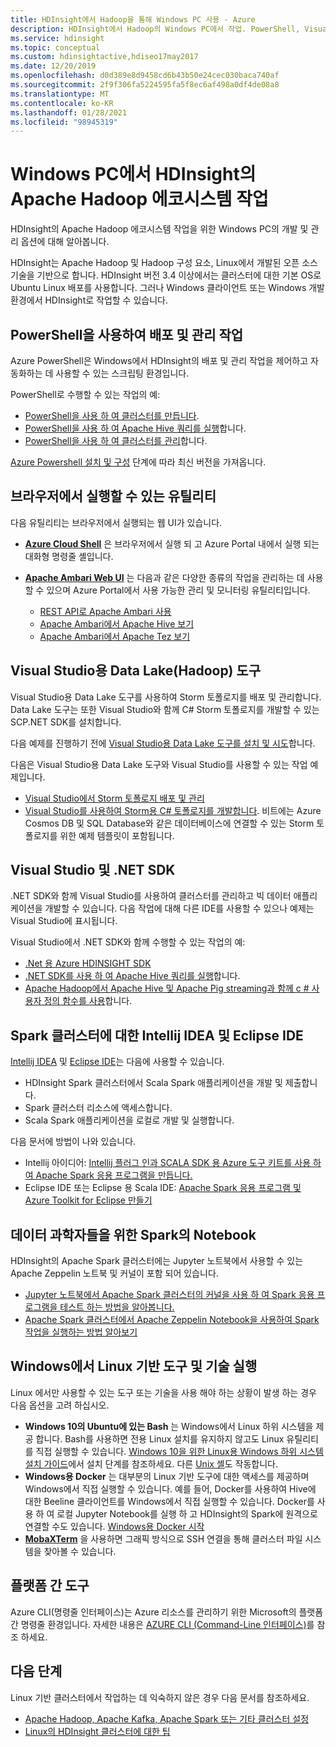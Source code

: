 ```yaml
---
title: HDInsight에서 Hadoop을 통해 Windows PC 사용 - Azure
description: HDInsight에서 Hadoop의 Windows PC에서 작업. PowerShell, Visual Studio 및 Linux 도구를 사용하는 클러스터를 관리 및 쿼리합니다. .NET을 사용하는 빅 데이터 솔루션을 개발합니다.
ms.service: hdinsight
ms.topic: conceptual
ms.custom: hdinsightactive,hdiseo17may2017
ms.date: 12/20/2019
ms.openlocfilehash: d0d389e8d9458cd6b43b50e24cec030baca740af
ms.sourcegitcommit: 2f9f306fa5224595fa5f8ec6af498a0df4de08a8
ms.translationtype: MT
ms.contentlocale: ko-KR
ms.lasthandoff: 01/28/2021
ms.locfileid: "98945319"
---
```

# <a name="work-in-the-apache-hadoop-ecosystem-on-hdinsight-from-a-windows-pc"></a>Windows PC에서 HDInsight의 Apache Hadoop 에코시스템 작업

HDInsight의 Apache Hadoop 에코시스템 작업을 위한 Windows PC의 개발 및 관리 옵션에 대해 알아봅니다.

HDInsight는 Apache Hadoop 및 Hadoop 구성 요소, Linux에서 개발된 오픈 소스 기술을 기반으로 합니다. HDInsight 버전 3.4 이상에서는 클러스터에 대한 기본 OS로 Ubuntu Linux 배포를 사용합니다. 그러나 Windows 클라이언트 또는 Windows 개발 환경에서 HDInsight로 작업할 수 있습니다.

## <a name="use-powershell-for-deployment-and-management-tasks"></a>PowerShell을 사용하여 배포 및 관리 작업

Azure PowerShell은 Windows에서 HDInsight의 배포 및 관리 작업을 제어하고 자동화하는 데 사용할 수 있는 스크립팅 환경입니다.

PowerShell로 수행할 수 있는 작업의 예:

* [PowerShell을 사용 하 여 클러스터를 만듭니다](hdinsight-hadoop-create-linux-clusters-azure-powershell.md).
* [PowerShell을 사용 하 여 Apache Hive 쿼리를 실행](hadoop/apache-hadoop-use-hive-powershell.md)합니다.
* [PowerShell을 사용 하 여 클러스터를 관리](hdinsight-administer-use-powershell.md)합니다.

[Azure Powershell 설치 및 구성](/powershell/azure/install-az-ps) 단계에 따라 최신 버전을 가져옵니다.

## <a name="utilities-you-can-run-in-a-browser"></a>브라우저에서 실행할 수 있는 유틸리티

다음 유틸리티는 브라우저에서 실행되는 웹 UI가 있습니다.
* **[Azure Cloud Shell](../cloud-shell/overview.md)** 은 브라우저에서 실행 되 고 Azure Portal 내에서 실행 되는 대화형 명령줄 셸입니다.

* **[Apache Ambari Web UI](hdinsight-hadoop-manage-ambari.md)** 는 다음과 같은 다양한 종류의 작업을 관리하는 데 사용할 수 있으며 Azure Portal에서 사용 가능한 관리 및 모니터링 유틸리티입니다.
    * [REST API로 Apache Ambari 사용](hdinsight-hadoop-manage-ambari-rest-api.md)
    * [Apache Ambari에서 Apache Hive 보기](hadoop/apache-hadoop-use-hive-ambari-view.md)
    * [Apache Ambari에서 Apache Tez 보기](./index.yml)

## <a name="data-lake-hadoop-tools-for-visual-studio"></a>Visual Studio용 Data Lake(Hadoop) 도구

Visual Studio용 Data Lake 도구를 사용하여 Storm 토폴로지를 배포 및 관리합니다. Data Lake 도구는 또한 Visual Studio와 함께 C# Storm 토폴로지를 개발할 수 있는 SCP.NET SDK를 설치합니다.

다음 예제를 진행하기 전에 [Visual Studio용 Data Lake 도구를 설치 및 시도](hadoop/apache-hadoop-visual-studio-tools-get-started.md)합니다.

다음은 Visual Studio용 Data Lake 도구와 Visual Studio를 사용할 수 있는 작업 예제입니다.
* [Visual Studio에서 Storm 토폴로지 배포 및 관리](storm/apache-storm-deploy-monitor-topology-linux.md)
* [Visual Studio를 사용하여 Storm용 C# 토폴로지를 개발합니다](storm/apache-storm-develop-csharp-visual-studio-topology.md). 비트에는 Azure Cosmos DB 및 SQL Database와 같은 데이터베이스에 연결할 수 있는 Storm 토폴로지를 위한 예제 템플릿이 포함됩니다.

## <a name="visual-studio-and-the-net-sdk"></a>Visual Studio 및 .NET SDK

.NET SDK와 함께 Visual Studio를 사용하여 클러스터를 관리하고 빅 데이터 애플리케이션을 개발할 수 있습니다. 다음 작업에 대해 다른 IDE를 사용할 수 있으나 예제는 Visual Studio에 표시됩니다.

Visual Studio에서 .NET SDK와 함께 수행할 수 있는 작업의 예:
* [.Net 용 Azure HDINSIGHT SDK](/dotnet/api/overview/azure/hdinsight?view=azure-dotnet&preserve-view=true)
* [.NET SDK를 사용 하 여 Apache Hive 쿼리를 실행](hadoop/apache-hadoop-use-hive-dotnet-sdk.md)합니다.
* [Apache Hadoop에서 Apache Hive 및 Apache Pig streaming과 함께 c # 사용자 정의 함수를 사용](hadoop/apache-hadoop-hive-pig-udf-dotnet-csharp.md)합니다.

## <a name="intellij-idea-and-eclipse-ide-for-spark-clusters"></a>Spark 클러스터에 대한 Intellij IDEA 및 Eclipse IDE

[Intellij IDEA](https://www.jetbrains.com/idea/download) 및 [Eclipse IDE](https://www.eclipse.org/downloads/)는 다음에 사용할 수 있습니다.
* HDInsight Spark 클러스터에서 Scala Spark 애플리케이션을 개발 및 제출합니다.
* Spark 클러스터 리소스에 액세스합니다.
* Scala Spark 애플리케이션을 로컬로 개발 및 실행합니다.

다음 문서에 방법이 나와 있습니다.
* Intellij 아이디어: [Intellij 플러그 인과 SCALA SDK 용 Azure 도구 키트를 사용 하 여 Apache Spark 응용 프로그램을 만듭니다.](spark/apache-spark-intellij-tool-plugin.md)
* Eclipse IDE 또는 Eclipse 용 Scala IDE: [Apache Spark 응용 프로그램 및 Azure Toolkit for Eclipse 만들기](spark/apache-spark-eclipse-tool-plugin.md)

## <a name="notebooks-on-spark-for-data-scientists"></a>데이터 과학자들을 위한 Spark의 Notebook

HDInsight의 Apache Spark 클러스터에는 Jupyter 노트북에서 사용할 수 있는 Apache Zeppelin 노트북 및 커널이 포함 되어 있습니다.

* [Jupyter 노트북에서 Apache Spark 클러스터의 커널을 사용 하 여 Spark 응용 프로그램을 테스트 하는 방법을 알아봅니다.](spark/apache-spark-zeppelin-notebook.md)
* [Apache Spark 클러스터에서 Apache Zeppelin Notebook을 사용하여 Spark 작업을 실행하는 방법 알아보기](spark/apache-spark-jupyter-notebook-kernels.md)

## <a name="run-linux-based-tools-and-technologies-on-windows"></a>Windows에서 Linux 기반 도구 및 기술 실행

Linux 에서만 사용할 수 있는 도구 또는 기술을 사용 해야 하는 상황이 발생 하는 경우 다음 옵션을 고려 하십시오.

* **Windows 10의 Ubuntu에 있는 Bash** 는 Windows에서 Linux 하위 시스템을 제공 합니다. Bash를 사용하면 전용 Linux 설치를 유지하지 않고도 Linux 유틸리티를 직접 실행할 수 있습니다. [Windows 10을 위한 Linux용 Windows 하위 시스템 설치 가이드](/windows/wsl/install-win10)에서 설치 단계를 참조하세요.  다른 [Unix 셸](https://www.gnu.org/software/bash/)도 작동합니다.
* **Windows용 Docker** 는 대부분의 Linux 기반 도구에 대한 액세스를 제공하며 Windows에서 직접 실행할 수 있습니다. 예를 들어, Docker를 사용하여 Hive에 대한 Beeline 클라이언트를 Windows에서 직접 실행할 수 있습니다. Docker를 사용 하 여 로컬 Jupyter Notebook를 실행 하 고 HDInsight의 Spark에 원격으로 연결할 수도 있습니다. [Windows용 Docker 시작](https://docs.docker.com/docker-for-windows/)
* **[MobaXTerm](https://mobaxterm.mobatek.net/)** 을 사용하면 그래픽 방식으로 SSH 연결을 통해 클러스터 파일 시스템을 찾아볼 수 있습니다.

## <a name="cross-platform-tools"></a>플랫폼 간 도구

Azure CLI(명령줄 인터페이스)는 Azure 리소스를 관리하기 위한 Microsoft의 플랫폼 간 명령줄 환경입니다.  자세한 내용은 [AZURE CLI (Command-Line 인터페이스)](/cli/azure/)를 참조 하세요.

## <a name="next-steps"></a>다음 단계

Linux 기반 클러스터에서 작업하는 데 익숙하지 않은 경우 다음 문서를 참조하세요.
* [Apache Hadoop, Apache Kafka, Apache Spark 또는 기타 클러스터 설정](hdinsight-hadoop-provision-linux-clusters.md)
* [Linux의 HDInsight 클러스터에 대한 팁](hdinsight-hadoop-linux-information.md)